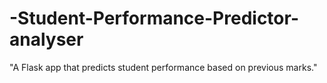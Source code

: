 # -Student-Performance-Predictor-analyser
"A Flask app that predicts student performance based on previous marks."
